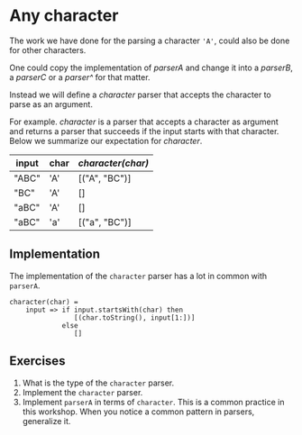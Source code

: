 # Any character
The work we have done for the parsing a character `'A'`, could also be done for other characters.

One could copy the implementation of *parserA* and change it into a *parserB*, a *parserC* or a *parser^* for that matter.

Instead we will define a *character* parser that accepts the character to parse as an argument.

For example. *character* is a parser that accepts a character as argument and returns a parser that succeeds if the input starts with that character. Below we summarize our expectation for *character*.

| input | char | *character(char)* |
|-------|------|-------------------|
| "ABC" | 'A'  | [("A", "BC")]     |
| "BC"  | 'A'  | []                |
| "aBC" | 'A'  | []                |
| "aBC" | 'a'  | [("a", "BC")]     |

## Implementation

The implementation of the `character` parser has a lot in common with `parserA`.

```
character(char) =
    input => if input.startsWith(char) then
                [(char.toString(), input[1:])]
             else
                []
```

## Exercises
1. What is the type of the `character` parser.
1. Implement the `character` parser.
2. Implement `parserA` in terms of `character`. This is a common practice in this workshop. When you notice a common pattern in parsers, generalize it.